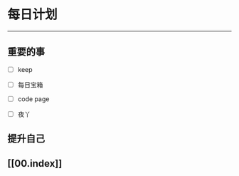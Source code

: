 
# 每日计划
---
## 重要的事

- [ ]  keep
- [ ]  每日宝箱
- [ ]  code
     page
- [ ] 夜丫



## 提升自己

  



## [[00.index]]










